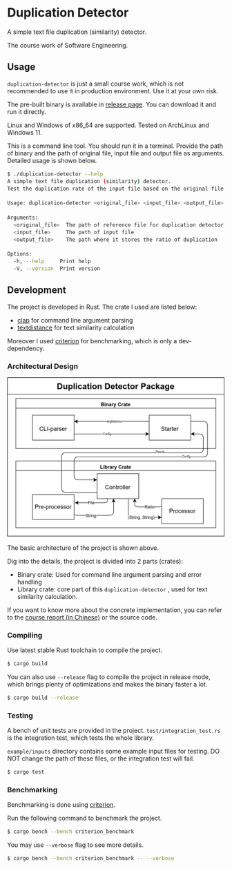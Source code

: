 # Duplication Detector

A simple text file duplication (similarity) detector.

The course work of Software Engineering.

## Usage

`duplication-detector` is just a small course work, which is not recommended to use it in production environment.
Use it at your own risk.

The pre-built binary is available in [release page](https://github.com/PeterWang-dev/duplication-detector/releases).
You can download it and run it directly.

Linux and Windows of x86_64 are supported. Tested on ArchLinux and Windows 11.

This is a command line tool. You should run it in a terminal.
Provide the path of binary and the path of original file, input file and output file as arguments.
Detailed usage is shown below.

```bash
$ ./duplication-detector --help
A simple text file duplication (similarity) detector.
Test the duplication rate of the input file based on the original file. Output will be stored in a file which path is specified by the user.

Usage: duplication-detector <original_file> <input_file> <output_file>

Arguments:
  <original_file>  The path of reference file for duplication detector
  <input_file>     The path of input file
  <output_file>    The path where it stores the ratio of duplication

Options:
  -h, --help     Print help
  -V, --version  Print version
```

## Development

The project is developed in Rust.
The crate I used are listed below:

- [clap](https://crates.io/crates/clap) for command line argument parsing
- [textdistance](https://crates.io/crates/textdistance) for text similarity calculation

Moreover I used [criterion](https://crates.io/crates/criterion) for benchmarking,
which is only a dev-dependency.

### Architectural Design

![Basic Architecture](docs/assets/imgs/Basic_Architecture.jpg)

The basic architecture of the project is shown above.

Dig into the details, the project is divided into 2 parts (crates):

- Binary crate: Used for command line argument parsing and error handling
- Library crate: core part of this `duplication-detector` ,
                  used for text similarity calculation.

If you want to know more about the concrete implementation,
you can refer to the [course report (in Chinese)](docs/README.md) or the source code.

### Compiling

Use latest stable Rust toolchain to compile the project.

```bash
$ cargo build
```

You can also use `--release` flag to compile the project in release mode,
which brings plenty of optimizations and makes the binary faster a lot.

```bash
$ cargo build --release
```

### Testing

A bench of unit tests are provided in the project.
`test/integration_test.rs` is the integration test, which tests the whole library.

`example/inputs` directory contains some example input files for testing.
DO NOT change the path of these files, or the integration test will fail.

```bash
$ cargo test
```

### Benchmarking

Benchmarking is done using [criterion](https://crates.io/crates/criterion).

Run the following command to benchmark the project.

```bash
$ cargo bench --bench criterion_benchmark
```

You may use `--verbose` flag to see more details.

```bash
$ cargo bench --bench criterion_benchmark -- --verbose
```
